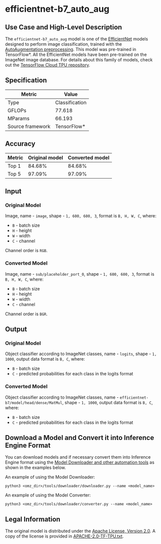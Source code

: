 # efficientnet-b7_auto_aug

## Use Case and High-Level Description

The `efficientnet-b7_auto_aug` model is one of the [EfficientNet](https://arxiv.org/abs/1905.11946)
models designed to perform image classification, trained with the
[AutoAugmentation preprocessing](https://arxiv.org/abs/1805.09501).
This model was pre-trained in TensorFlow\*.
All the EfficientNet models have been pre-trained on the ImageNet image database.
For details about this family of models, check out the [TensorFlow Cloud TPU repository](https://github.com/tensorflow/tpu/tree/master/models/official/efficientnet).

## Specification

| Metric            | Value         |
|-------------------|---------------|
| Type              | Classification|
| GFLOPs            | 77.618        |
| MParams           | 66.193        |
| Source framework  | TensorFlow\*  |

## Accuracy

| Metric | Original model | Converted model |
| ------ | -------------- | --------------- |
| Top 1  | 84.68%         | 84.68%          |
| Top 5  | 97.09%         | 97.09%          |

## Input

### Original Model

Image, name - `image`,  shape - `1, 600, 600, 3`, format is `B, H, W, C`, where:

- `B` - batch size
- `H` - height
- `W` - width
- `C` - channel

Channel order is `RGB`.

### Converted Model

Image, name - `sub/placeholder_port_0`,  shape - `1, 600, 600, 3`, format is `B, H, W, C`, where:

- `B` - batch size
- `H` - height
- `W` - width
- `C` - channel

Channel order is `BGR`.

## Output

### Original Model

Object classifier according to ImageNet classes, name - `logits`,  shape - `1, 1000`, output data format is `B, C`, where:

- `B` - batch size
- `C` - predicted probabilities for each class in the logits format

### Converted Model

Object classifier according to ImageNet classes, name - `efficientnet-b7/model/head/dense/MatMul`,  shape - `1, 1000`, output data format is `B, C`, where:

- `B` - batch size
- `C` - predicted probabilities for each class in the logits format

## Download a Model and Convert it into Inference Engine Format

You can download models and if necessary convert them into Inference Engine format using the [Model Downloader and other automation tools](../../../tools/downloader/README.md) as shown in the examples below.

An example of using the Model Downloader:
```
python3 <omz_dir>/tools/downloader/downloader.py --name <model_name>
```

An example of using the Model Converter:
```
python3 <omz_dir>/tools/downloader/converter.py --name <model_name>
```

## Legal Information

The original model is distributed under the
[Apache License, Version 2.0](https://raw.githubusercontent.com/tensorflow/tpu/master/LICENSE).
A copy of the license is provided in [APACHE-2.0-TF-TPU.txt](../licenses/APACHE-2.0-TF-TPU.txt).
